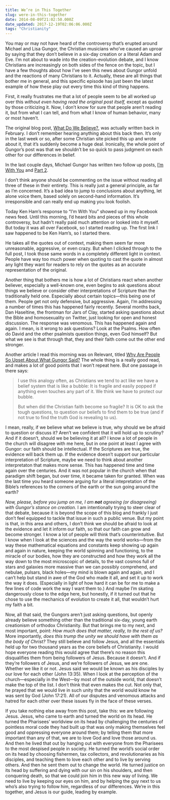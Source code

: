 ```yaml
---
title: We’re in This Together
slug: were-in-this-together
date: 2014-08-09T21:02:50.000Z
date_updated: 2017-12-19T02:06:06.000Z
tags: "Christianity"
---
```


You may or may not have heard of the controversy that’s erupted around Michael and Lisa Gungor, the Christian musicians who’ve caused an uproar by saying that they don’t believe in a six-day creation or a literal Adam and Eve. I’m not about to wade into the creation-evolution debate, and I know Christians are increasingly on both sides of the fence on the topic, but I have a few thoughts about how I’ve seen this news about Gungor unfold and the reactions of many Christians to it. Actually, these are all things that bother me in general, and this specific episode has just been the latest example of how these play out every time this kind of thing happens.

First, it really frustrates me that a lot of people seem to be all worked up over this *without even having read the original post itself,* except as quoted by those criticizing it. Now, I don’t know for sure that people aren’t reading it, but from what I can tell, and from what I know of human behavior, many or most haven’t.

The original blog post, [What Do We Believe?](http://gungormusic.com/2014/02/what-do-we-believe/), was actually written back in February. I don’t remember hearing anything about this back then. It’s only in the last week or so, after some Christian site picked this up and wrote about it, that it’s suddenly become a huge deal. Ironically, the whole point of Gungor’s post was that we shouldn’t be so quick to pass judgment on each other for our differences in belief.

In the last couple days, Michael Gungor has written two follow up posts, [I’m With You](http://gungormusic.com/2014/08/im-with-you/) and [Part 2](http://gungormusic.com/2014/08/im-with-you-part-2/).

I don’t think anyone should be commenting on the issue without reading all three of these in their entirety. This is really just a general principle, as far as I’m concerned. It’s a bad idea to jump to conclusions about anything, let alone voice them, based solely on second-hand information. It’s irresponsible and can really end up making you look foolish.

Today Ken Ham’s response to “I’m With You” showed up in my Facebook news feed. Until this morning, I’d heard bits and pieces of this whole controversy, but hadn’t really paid much attention or looked into it myself. But today it was all over Facebook, so I started reading up. The first link I saw happened to be Ken Ham’s, so I started there.

He takes all the quotes out of context, making them seem far more unreasonable, aggressive, or even crazy. But when I clicked through to the full post, I took those same words in a completely different light in context. People have way too much power when quoting to cast the quote in almost any light they want for readers to rely on the quotes as an accurate representation of the original.

Another thing that bothers me is how a lot of Christians react when another believer, especially a well-known one, even begins to ask questions about things we believe or consider other interpretations of Scripture than the traditionally held one. Especially about certain topics—this being one of them. People get not only defensive, but aggressive. Again, I’m addressing a number of times this has happened fairly recently. Several months back, Dan Haseltine, the frontman for Jars of Clay, started asking questions about the Bible and homosexuality on Twitter, just looking for open and honest discussion. The response was venomous. This has happened again and again. I mean, is it wrong to ask questions? Look at the Psalms. How often do David and the other psalmists question things, even God himself? But what we see is that through that, they and their faith come out the other end stronger.

Another article I read this morning was on Relevant, titled [Why Are People So Upset About What Gungor Said?](http://www.relevantmagazine.com/current/why-are-people-so-upset-about-what-gungor-said) The whole thing is a really good read, and makes a lot of good points that I won’t repeat here. But one passage in there says:

> I use this analogy often, as Christians we tend to act like we have a belief system that is like a bubble: It is fragile and easily popped if anything even touches any part of it. We think we have to protect our bubble.
> 
> But when did the Christian faith become so fragile? It is OK to ask the tough questions, to question our beliefs to find them to be true (and if not true to find the truth God is revealing to us).

I mean, really, if we believe what we believe is true, why should we be afraid to question or discuss it? Aren’t we confident that it will hold up to scrutiny? And if it doesn’t, should we be believing it at all? I know a lot of people in the church will disagree with me here, but in one point at least I agree with Gungor: our faith should be intellectual. If the Scriptures are true, the evidence will back them up. If the evidence doesn’t support our particular interpretation of Scripture, maybe we need to think about another interpretaton that makes more sense. This has happened time and time again over the centuries. And it was not popular in the church when that paradigm shift began, but over time, it became taken for granted. When was the last time you heard someone arguing for a literal intepretation of the Bible’s references to the corners of the earth or the sun going around the earth?

*Now, please, before you jump on me, I am **not** agreeing (or disagreeing) with Gungor’s stance on creation.* I am intentionally trying to steer clear of that debate, because it is beyond the scope of this blog and frankly I just don’t feel equipped to tackle that issue in such a public venue. But my point is that, in this area and others, I don’t think we should be afraid to look at the evidence and let it inform our faith, so that our faith can grow and become stronger. I know a lot of people will think that’s counterintuitive. But I know when I look at the sciences and the way the world works—from the way these mathematical equations and constants keep showing up again and again in nature, keeping the world spinning and functioning, to the miracle of our bodies, how they are constructed and how they work all the way down to the most microscopic of details, to the vast cosmos full of stars and galaxies more massive than we can possibly comprehend, and nebulae, pulsars, black holes—my mind is blown again and again, and I can’t help but stand in awe of the God who made it all, and set it up to work the way it does. (Especially in light of how hard it can be for me to make a few lines of code work the way I want them to.) And maybe I’m skating dangerously close to the edge here, but honestly, if it turned out that he chose to use the mechanics of evolution to create it all, that wouldn’t hurt my faith a bit.

Now, all that said, the Gungors aren’t just asking questions, but openly already believe something other than the traditional six-day, young earth creationism of orthodox Christianity. But that brings me to my next, and most important, point: *How much does that matter, really, to the rest of us?* More importantly, *does this trump the unity we should have with them as the body of Christ?* They still believe and follow Jesus, and all the essentials held up for two thousand years as the core beliefs of Christianity. I would hope everyone reading this would agree that there’s no reason this disqualifies them from being followers of Jesus. Because it doesn’t. And if they’re followers of Jesus, and we’re followers of Jesus, we are one. Whether we like it or not. Jesus said we would be known as his disciples by our love for each other (John 13:35). When I look at the perception of the church—especially in the West—by most of the outside world, that doesn’t make the top of the list. I don’t think that even makes the cut. Not only that, he prayed that we would live in such unity that the world would know he was sent by God (John 17:21). All of our disputes and venomous attacks and hatred for each other over these issues fly in the face of these verses.

If you take nothing else away from this post, take this: we are following Jesus. Jesus, who came to earth and turned the world on its head. He turned the Pharisees’ worldview on its head by challenging the centuries of pointless moral code they had built up that was only making themselves feel good and oppressing everyone around them; by telling them that more important than any of that, we are to love God and love those around us. And then he lived that out by hanging out with everyone from the Pharisees to the most despised people in society. He turned the world’s social order on its head by choosing fishermen, tax collectors, and revolutionaries as his disciples, and teaching them to love each other and to live by serving others. And then he sent them out to change the world. He turned justice on its head by suffering and dying with our sin on his shoulders, and then conquering death, so that we could join him in this new way of living. We need to live by keeping our eyes on him, and by helping the guy next to us who’s also trying to follow him, regardless of our differences. We’re in this together, and Jesus is our guide, leading by example.

